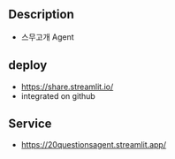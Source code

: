 ## Description
- 스무고개 Agent

## deploy
- https://share.streamlit.io/
- integrated on github

## Service
- https://20questionsagent.streamlit.app/
  
